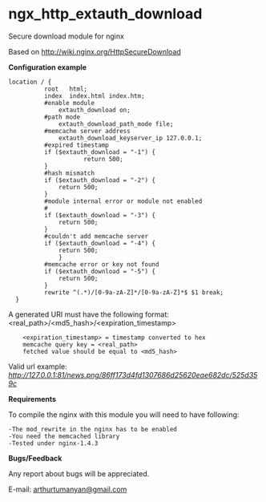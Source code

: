 ngx_http_extauth_download
=========================

Secure download module for nginx

Based on http://wiki.nginx.org/HttpSecureDownload

<b>Configuration example</b>

    location / {
              root   html;
              index  index.html index.htm;
              #enable module
                  extauth_download on;
              #path mode
                  extauth_download_path_mode file;
              #memcache server address
                  extauth_download_keyserver_ip 127.0.0.1;
              #expired timestamp
              if ($extauth_download = "-1") {
                         return 500;
              }
              #hash mismatch
              if ($extauth_download = "-2") {
                  return 500;
              }
              #module internal error or module not enabled
              #
              if ($extauth_download = "-3") {
                  return 500;
              }
              #couldn't add memcache server
              if ($extauth_download = "-4") {
                  return 500;
                  }
              #memcache error or key not found
              if ($extauth_download = "-5") {
                  return 500;
              }
              rewrite ^(.*)/[0-9a-zA-Z]*/[0-9a-zA-Z]*$ $1 break;
      }
  
  A generated URI must have the following format: \<real_path\>/\<md5_hash\>/\<expiration_timestamp\>
 
        <expiration_timestamp> = timestamp converted to hex
        memcache query key = <real_path>
        fetched value should be equal to <md5_hash>
  
  Valid url example: <i>http://127.0.0.1:81/news.png/86ff173d4fd1307686d25620eae682dc/525d359c</i>

  <b>Requirements</b>
  
  To compile the nginx with this module you will need to have following:

    -The mod_rewrite in the nginx has to be enabled
    -You need the memcached library
    -Tested under nginx-1.4.3

  <b>Bugs/Feedback</b>
  
  Any report about bugs will be appreciated.

  E-mail: arthurtumanyan@gmail.com
  
